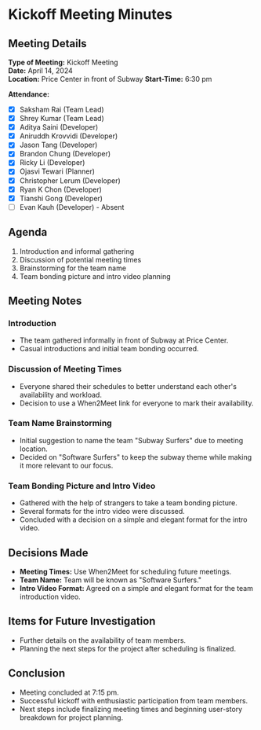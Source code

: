 # Kickoff Meeting Minutes

## Meeting Details
**Type of Meeting:** Kickoff Meeting  
**Date:** April 14, 2024  
**Location:** Price Center in front of Subway 
**Start-Time:** 6:30 pm

**Attendance:**    
- [x] Saksham Rai (Team Lead)
- [x] Shrey Kumar (Team Lead)
- [x] Aditya Saini (Developer)
- [x] Aniruddh Krovvidi (Developer)
- [x] Jason Tang (Developer)
- [x] Brandon Chung (Developer)
- [x] Ricky Li (Developer)
- [x] Ojasvi Tewari (Planner)
- [x] Christopher Lerum (Developer)
- [x] Ryan K Chon (Developer)
- [x] Tianshi Gong (Developer)
- [ ] Evan Kauh (Developer)  - Absent 

## Agenda
1. Introduction and informal gathering
2. Discussion of potential meeting times
3. Brainstorming for the team name
4. Team bonding picture and intro video planning

## Meeting Notes

### Introduction
- The team gathered informally in front of Subway at Price Center.
- Casual introductions and initial team bonding occurred.

### Discussion of Meeting Times
- Everyone shared their schedules to better understand each other's availability and workload.
- Decision to use a When2Meet link for everyone to mark their availability.

### Team Name Brainstorming
- Initial suggestion to name the team "Subway Surfers" due to meeting location.
- Decided on "Software Surfers" to keep the subway theme while making it more relevant to our focus.

### Team Bonding Picture and Intro Video
- Gathered with the help of strangers to take a team bonding picture.
- Several formats for the intro video were discussed.
- Concluded with a decision on a simple and elegant format for the intro video.

## Decisions Made
- **Meeting Times:** Use When2Meet for scheduling future meetings.
- **Team Name:** Team will be known as "Software Surfers."
- **Intro Video Format:** Agreed on a simple and elegant format for the team introduction video.

## Items for Future Investigation
- Further details on the availability of team members.
- Planning the next steps for the project after scheduling is finalized.

## Conclusion
- Meeting concluded at 7:15 pm. 
- Successful kickoff with enthusiastic participation from team members.
- Next steps include finalizing meeting times and beginning user-story breakdown for project planning.
